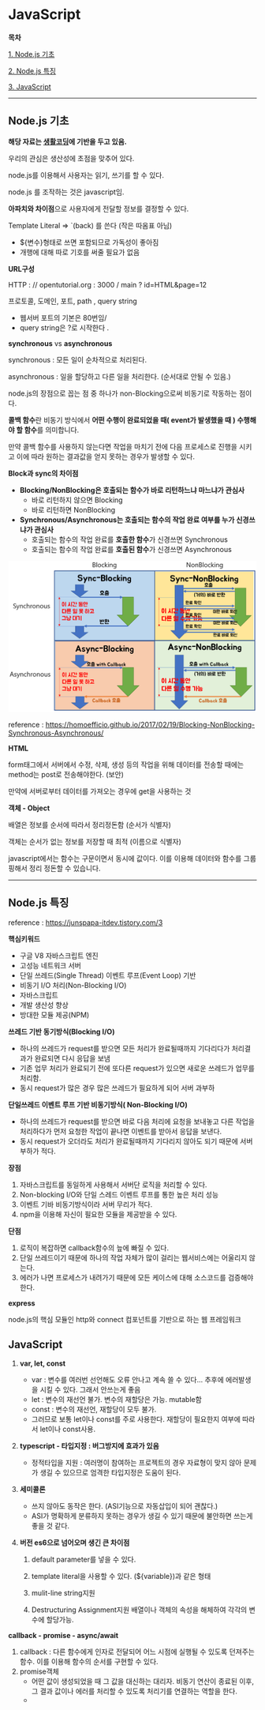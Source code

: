 # JavaScript

**목차**

[1. Node.js 기초](#nodejs-%EA%B8%B0%EC%B4%88)

[2. Node.js 특징](#nodejs-%ED%8A%B9%EC%A7%95)

[3. JavaScript](#JavaScript)



---


## Node.js 기초

**해당 자료는 [생활코딩](#https://opentutorials.org/course/3332/21028)에 기반을 두고 있음.**


우리의 관심은 생산성에 초점을 맞추어 있다. 

node.js를 이용해서 사용자는 읽기, 쓰기를 할 수 있다.



node.js 를 조작하는 것은 javascript임.



**아파치와 차이점**으로 사용자에게 전달할 정보를 결정할 수 있다.



Template Literal => `(back) 를 쓴다 (작은 따옴표 아님)

- ${변수}형태로 쓰면 포함되므로 가독성이 좋아짐
- 개행에 대해 따로 기호를 써줄 필요가 없음



**URL구성**

HTTP : // opentutorial.org : 3000 / main ? id=HTML&page=12

프로토콜, 도메인, 포트, path , query string

- 웹서버 포트의 기본은 80번임/
- query string은 ?로 시작한다 .



**synchronous** vs **asynchronous**

synchronous : 모든 일이 순차적으로 처리된다.

asynchronous : 일을 할당하고 다른 일을 처리한다. (순서대로 안될 수 있음.)



node.js의 장점으로 꼽는 점 중 하나가 non-Blocking으로써 비동기로 작동하는 점이다.

**콜백 함수**란 비동기 방식에서 **어떤 수행이 완료되었을 때( event가 발생했을 때 ) 수행해야 할 함수**를 의미합니다.

만약 콜백 함수를 사용하지 않는다면 작업을 마치기 전에 다음 프로세스로 진행을 시키고 이에 따라 원하는 결과값을 얻지 못하는 경우가 발생할 수 있다.



**Block과 sync의 차이점**

- **Blocking/NonBlocking은 호출되는 함수가 바로 리턴하느냐 마느냐가 관심사**
  - 바로 리턴하지 않으면 Blocking
  - 바로 리턴하면 NonBlocking
- **Synchronous/Asynchronous는 호출되는 함수의 작업 완료 여부를 누가 신경쓰냐가 관심사**
  - 호출되는 함수의 작업 완료를 **호출한 함수**가 신경쓰면 Synchronous
  - 호출되는 함수의 작업 완료를 **호출된 함수**가 신경쓰면 Asynchronous

<img src="./assets/sync_async.png">

reference : https://homoefficio.github.io/2017/02/19/Blocking-NonBlocking-Synchronous-Asynchronous/



**HTML**

form태그에서 서버에서 수정, 삭제, 생성 등의 작업을 위해 데이터를 전송할 때에는 method는 post로 전송해야한다. (보안)

만약에 서버로부터 데이터를 가져오는 경우에 get을 사용하는 것



**객체 - Object**

배열은 정보를 순서에 따라서 정리정돈함 (순서가 식별자)

객체는 순서가 없는 정보를 저장할 때 최적 (이름으로 식별자)

javascript에서는 함수는 구문이면서 동시에 값이다. 이를 이용해 데이터와 함수를 그룹핑해서 정리 정돈할 수 있습니다.

---
## Node.js 특징

reference : https://junspapa-itdev.tistory.com/3



**핵심키워드**

- 구글 V8 자바스크립트 엔진
- 고성능 네트워크 서버
- 단일 쓰레드(Single Thread) 이벤트 루프(Event Loop) 기반
- 비동기 I/O 처리(Non-Blocking I/O)
- 자바스크립트
- 개발 생산성 향상
- 방대한 모듈 제공(NPM)



**쓰레드 기반 동기방식(Blocking I/O)**

- 하나의 쓰레드가 request를 받으면 모든 처리가 완료될때까지 기다리다가 처리결과가 완료되면 다시 응답을 보냄
- 기존 업무 처리가 완료되기 전에 또다른 request가 있으면 새로운 쓰레드가 업무를 처리함.
- 동시 request가 많은 경우 많은 쓰레드가 필요하게 되어 서버 과부하



**단일쓰레드 이벤트 루프 기반 비동기방식( Non-Blocking I/O)**

- 하나의 쓰레드가 request를 받으면 바로 다음 처리에 요청을 보내놓고 다른 작업을 처리하다가 먼저 요청한 작업이 끝나면 이벤트를 받아서 응답을 보낸다.
- 동시 request가 오더라도 처리가 완료될때까지 기다리지 않아도 되기 때문에 서버 부하가 적다.



**장점**

1. 자바스크립트를 동일하게 사용해서 서버단 로직을 처리할 수 있다. 
2. Non-blocking I/O와 단일 스레드 이벤트 루프를 통한 높은 처리 성능
3. 이벤트 기바 비동기방식이라 서버 무리가 적다.
4. npm을 이용해 자신이 필요한 모듈을 제공받을 수 있다.



**단점**

1. 로직이 복잡하면 callback함수의 늪에 빠질 수 있다.
2. 단일 쓰레드이기 때문에 하나의 작업 자체가 많이 걸리는 웹서비스에는 어울리지 않는다.
3. 에러가 나면 프로세스가 내려가기 때문에 모든 케이스에 대해 소스코드를 검증해야 한다.


 **express**

node.js의 핵심 모듈인 http와 connect 컴포넌트를 기반으로 하는 웹 프레임워크





## JavaScript

1. **var, let, const**
   - var : 변수를 여러번 선언해도 오류 안나고 계속 쓸 수 있다... 추후에 에러발생을 시킬 수 있다. 그래서 안쓰는게 좋음
   - let : 변수의 재선언 불가. 변수의 재할당은 가능. mutable함
   - const : 변수의 재선언, 재할당이 모두 불가. 
   - 그러므로 보통 let이나 const를 주로 사용한다. 재할당이 필요한지 여부에 따라서 let이나 const사용.
2. **typescript - 타입지정 : 버그방지에 효과가 있음**

   - 정적타입을 지원 : 여러명이 참여하는 프로젝트의 경우 자료형이 맞지 않아 문제가 생길 수 있으므로 엄격한 타입지정은 도움이 된다.
3. **세미콜론** 

   - 쓰지 않아도 동작은 한다. (ASI기능으로 자동삽입이 되어 괜찮다.)
   - ASI가 명확하게 분류하지 못하는 경우가 생길 수 있기 때문에 불안하면 쓰는게 좋을 것 같다.
4. **버전 es6으로 넘어오며 생긴 큰 차이점**
   
   1. default parameter를 넣을 수 있다.
   2. template literal을 사용할 수 있다. (${variable})과 같은 형태
   
   3. mulit-line string지원
   4. Destructuring Assignment지원 배열이나 객체의 속성을 해체하여 각각의 변수에 할당가능.



**callback - promise - async/await**

1. callback : 다른 함수에게 인자로 전달되어 어느 시점에 실행될 수 있도록 던져주는 함수. 이를 이용해 함수의 순서를 구현할 수 있다.
2. promise객체
   - 어떤 값이 생성되었을 때 그 값을 대신하는 대리자. 비동기 연산이 종료된 이후, 그 결과 값이나 에러를 처리할 수 있도록 처리기를 연결하는 역할을 한다.
   - 



